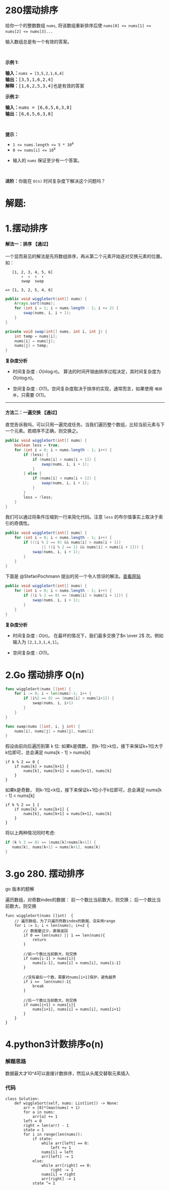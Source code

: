 # 280摆动排序
<p>给你一个的整数数组&nbsp;<code>nums</code>, 将该数组重新排序后使&nbsp;<code>nums[0] &lt;= nums[1] &gt;= nums[2] &lt;= nums[3]...</code>&nbsp;</p>

<p>输入数组总是有一个有效的答案。</p>

<p>&nbsp;</p>

<p><strong>示例 1:</strong></p>

<pre>
<strong>输入：</strong><code>nums = [3,5,2,1,6,4]</code>
<strong>输出：</strong>[3,5,1,6,2,4]
<strong>解释：</strong>[1,6,2,5,3,4]也是有效的答案</pre>

<p><strong>示例 2:</strong></p>

<pre>
<b>输入：</b>nums = [6,6,5,6,3,8]
<b>输出：</b>[6,6,5,6,3,8]
</pre>

<p>&nbsp;</p>

<p><strong>提示：</strong></p>

<p><meta charset="UTF-8" /></p>

<ul>
	<li><code>1 &lt;= nums.length &lt;= 5 * 10<sup>4</sup></code></li>
	<li><code>0 &lt;= nums[i] &lt;= 10<sup>4</sup></code></li>
	<li>
	<p>输入的&nbsp;<code>nums</code> 保证至少有一个答案。</p>
	</li>
</ul>

<p>&nbsp;</p>

<p><b>进阶：</b>你能在&nbsp;<code>O(n)</code>&nbsp;时间复杂度下解决这个问题吗？</p>
































# 解题:
# 1.摆动排序
#### 解法一：排序 【通过】

一个显而易见的解法是先将数组排序，再从第二个元素开始逐对交换元素的位置。如：

       [1, 2, 3, 4, 5, 6]
           ↑  ↑  ↑  ↑
           swap  swap

    => [1, 3, 2, 5, 4, 6]

```Java [solution 1]
public void wiggleSort(int[] nums) {
    Arrays.sort(nums);
    for (int i = 1; i < nums.length - 1; i += 2) {
        swap(nums, i, i + 1);
    }
}

private void swap(int[] nums, int i, int j) {
    int temp = nums[i];
    nums[i] = nums[j];
    nums[j] = temp;
}
```

**复杂度分析**

* 时间复杂度 : $O(n \log n)$。
算法的时间开销由排序过程决定，其时间复杂度为 $O(n \log n)$。

* 空间复杂度 : $O(1)$。空间复杂度取决于排序的实现，通常而言，如果使用 `堆排序`，只需要 $O(1)$。
---
#### 方法二：一遍交换 【通过】

直觉告诉我吗，可以只用一遍完成任务。当我们遍历整个数组，比较当前元素与下一个元素。若顺序不正确，则交换之。

```Java [solution 1]
public void wiggleSort(int[] nums) {
    boolean less = true;
    for (int i = 0; i < nums.length - 1; i++) {
        if (less) {
            if (nums[i] > nums[i + 1]) {
                swap(nums, i, i + 1);
            }
        } else {
            if (nums[i] < nums[i + 1]) {
                swap(nums, i, i + 1);
            }
        }
        less = !less;
    }
}
```

我们可以通过将条件压缩到一行来简化代码。注意 `less` 的布尔值事实上取决于索引的奇偶性。

```Java [solution 3]
public void wiggleSort(int[] nums) {
    for (int i = 0; i < nums.length - 1; i++) {
        if (((i % 2 == 0) && nums[i] > nums[i + 1])
                || ((i % 2 == 1) && nums[i] < nums[i + 1])) {
            swap(nums, i, i + 1);
        }
    }
}
```
下面是 @StefanPochmann 提出的另一个令人惊讶的解法。[查看原贴](https://leetcode.com/discuss/57113/java-o-n-solution?show=57192#a57192)

```Java [solution4 ]
public void wiggleSort(int[] nums) {
    for (int i = 0; i < nums.length - 1; i++) {
        if ((i % 2 == 0) == (nums[i] > nums[i + 1])) {
            swap(nums, i, i + 1);
        }
    }
}
```

**复杂度分析**

* 时间复杂度 : $O(n)$。
在最坏的情况下，我们最多交换了$n \over 2$ 次。例如输入为 `[2,1,3,1,4,1]`。

* 空间复杂度 : $O(1)$。

# 2.Go 摆动排序 O(n)
```go
func wiggleSort(nums []int) {
	for i := 0; i < len(nums)-1; i++ {
		if (i%2 == 0) == (nums[i] > nums[i+1]) {
			swap(nums, i, i+1)
		}
	}
}

func swap(nums []int, i, j int) {
	nums[i], nums[j] = nums[j], nums[i]
}
```

假设由前向后遍历到第 k 位:
如果k是偶数， 
则k-1位>k位，接下来保证k+1位大于k位即可，总会满足 nums[k - 1] > nums[k]
```
if k % 2 == 0 {
    if nums[k] > nums[k+1] {
        nums[k], nums[k+1] = nums[k+1], nums[k]
    }
}
```
如果k是奇数，
则k-1位<k位，接下来保证k+1位小于k位即可，总会满足 nums[k - 1] < nums[k]
```
if k % 2 == 1 {
    if nums[k] < nums[k+1] {
        nums[k], nums[k+1] = nums[k+1], nums[k]
    }
}
```

将以上两种情况同时考虑:
```go
if (k % 2 == 0) == (nums[k]>nums[k+1]) {
   nums[k], nums[k+1] = nums[k+1], nums[k]
}
```

# 3.go 280. 摆动排序

go 版本的题解

遍历数组，对奇数index的数据：
    前一个数比当前数大，则交换；
    后一个数比当前数大，则交换


```
func wiggleSort(nums []int)  {
    // 遍历数组，为了只遍历奇数index的数据，没采用range
    for i := 1; i < len(nums); i+=2 {
        // 数据量过少，直接返回
        if 0 == len(nums) || 1 == len(nums){
            return
        }

        //前一个数比当前数大，则交换
        if nums[i-1] > nums[i]{
            nums[i-1], nums[i] = nums[i], nums[i-1]
        }

        //没有最后一个数，需要对nums[i+1]保护，避免越界
        if i ==  len(nums)-1{
            break
        }

        //后一个数比当前数大，则交换
        if nums[i+1] > nums[i]{
            nums[i+1], nums[i] = nums[i], nums[i+1]
        }
    }
}
```
# 4.python3计数排序o(n)
### 解题思路
数据最大才10^4可以直接计数排序，然后从头尾交替取元素插入
### 代码

```python3
class Solution:
    def wiggleSort(self, nums: List[int]) -> None:
        arr = [0]*(max(nums) + 1)
        for a in nums:
            arr[a] += 1
        left = 0
        right = len(arr) - 1
        state = 1
        for i in range(len(nums)):
            if state:
                while arr[left] == 0:
                    left += 1
                nums[i] = left
                arr[left] -= 1
            else:
                while arr[right] == 0:
                    right -= 1
                nums[i] = right
                arr[right] -= 1
            state ^= 1
```
